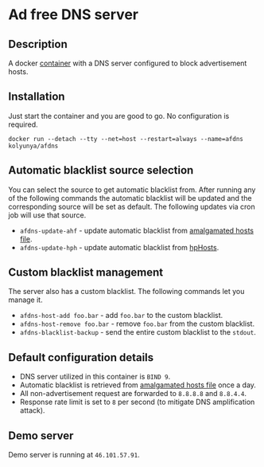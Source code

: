 # Ad free DNS server

## Description
A docker [container](https://hub.docker.com/r/kolyunya/afdns/) with a DNS server configured to block advertisement hosts.

## Installation
Just start the container and you are good to go. No configuration is required.

`docker run --detach --tty --net=host --restart=always --name=afdns kolyunya/afdns`

## Automatic blacklist source selection
You can select the source to get automatic blacklist from. After running any of the following commands the automatic blacklist will be updated and the corresponding source will be set as default. The following updates via cron job will use that source.

* `afdns-update-ahf` - update automatic blacklist from [amalgamated hosts file](https://github.com/StevenBlack/hosts).
* `afdns-update-hph` - update automatic blacklist from [hpHosts](http://hosts-file.net/).

## Custom blacklist management
The server also has a custom blacklist. The following commands let you manage it.
* `afdns-host-add foo.bar` -  add `foo.bar` to the custom blacklist.
* `afdns-host-remove foo.bar` - remove `foo.bar` from the custom blacklist.
* `afdns-blacklist-backup` - send the entire custom blacklist to the `stdout`.

## Default configuration details
* DNS server utilized in this container is `BIND 9`.
* Automatic blacklist is retrieved from [amalgamated hosts file](https://github.com/StevenBlack/hosts) once a day.
* All non-advertisement request are forwarded to `8.8.8.8` and `8.8.4.4`.
* Response rate limit is set to `8` per second (to mitigate DNS amplification attack).

## Demo server
Demo server is running at `46.101.57.91`.

